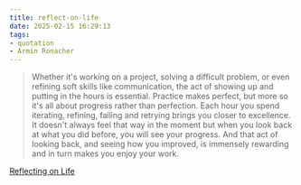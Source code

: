 ```yaml
---
title: reflect-on-life
date: 2025-02-15 16:29:13
tags:
- quotation
- Armin Ronacher
---
```


> Whether it's working on a project, solving a difficult problem, or even refining soft skills like communication, the act of showing up and putting in the hours is essential. Practice makes perfect, but more so it's all about progress rather than perfection. Each hour you spend iterating, refining, failing and retrying brings you closer to excellence. It doesn't always feel that way in the moment but when you look back at what you did before, you will see your progress. And that act of looking back, and seeing how you improved, is immensely rewarding and in turn makes you enjoy your work.

[Reflecting on Life](https://lucumr.pocoo.org/2024/12/26/reflecting-on-life/)
